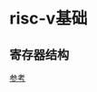 # risc-v基础


## 寄存器结构
[参考](https://suda-morris.github.io/blog/cs/risc-v.html#%E9%80%9A%E7%94%A8%E5%AF%84%E5%AD%98%E5%99%A8%E7%BB%84)

